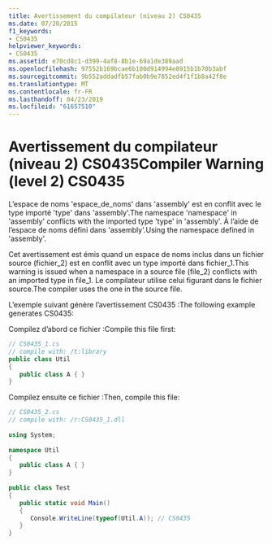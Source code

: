 ```yaml
---
title: Avertissement du compilateur (niveau 2) CS0435
ms.date: 07/20/2015
f1_keywords:
- CS0435
helpviewer_keywords:
- CS0435
ms.assetid: e70cd8c1-d399-4af8-8b1e-69a1de389aad
ms.openlocfilehash: 97552b169bcae6b100d914994e8915b1b70b3abf
ms.sourcegitcommit: 9b552addadfb57fab0b9e7852ed4f1f1b8a42f8e
ms.translationtype: MT
ms.contentlocale: fr-FR
ms.lasthandoff: 04/23/2019
ms.locfileid: "61657510"
---
```

# <a name="compiler-warning-level-2-cs0435"></a><span data-ttu-id="281ec-102">Avertissement du compilateur (niveau 2) CS0435</span><span class="sxs-lookup"><span data-stu-id="281ec-102">Compiler Warning (level 2) CS0435</span></span>
<span data-ttu-id="281ec-103">L’espace de noms 'espace_de_noms' dans 'assembly' est en conflit avec le type importé 'type' dans 'assembly'.</span><span class="sxs-lookup"><span data-stu-id="281ec-103">The namespace 'namespace' in 'assembly' conflicts with the imported type 'type' in 'assembly'.</span></span> <span data-ttu-id="281ec-104">À l’aide de l’espace de noms défini dans 'assembly'.</span><span class="sxs-lookup"><span data-stu-id="281ec-104">Using the namespace defined in 'assembly'.</span></span>  
  
 <span data-ttu-id="281ec-105">Cet avertissement est émis quand un espace de noms inclus dans un fichier source (fichier_2) est en conflit avec un type importé dans fichier_1.</span><span class="sxs-lookup"><span data-stu-id="281ec-105">This warning is issued when a namespace in a source file (file_2) conflicts with an imported type in file_1.</span></span> <span data-ttu-id="281ec-106">Le compilateur utilise celui figurant dans le fichier source.</span><span class="sxs-lookup"><span data-stu-id="281ec-106">The compiler uses the one in the source file.</span></span>  
  
 <span data-ttu-id="281ec-107">L’exemple suivant génère l’avertissement CS0435 :</span><span class="sxs-lookup"><span data-stu-id="281ec-107">The following example generates CS0435:</span></span>  
  
 <span data-ttu-id="281ec-108">Compilez d’abord ce fichier :</span><span class="sxs-lookup"><span data-stu-id="281ec-108">Compile this file first:</span></span>  
  
```csharp  
// CS0435_1.cs  
// compile with: /t:library  
public class Util   
{  
   public class A { }  
}  
```  
  
 <span data-ttu-id="281ec-109">Compilez ensuite ce fichier :</span><span class="sxs-lookup"><span data-stu-id="281ec-109">Then, compile this file:</span></span>  
  
```csharp  
// CS0435_2.cs  
// compile with: /r:CS0435_1.dll  
  
using System;  
  
namespace Util   
{  
   public class A { }  
}  
  
public class Test   
{  
   public static void Main()   
   {  
      Console.WriteLine(typeof(Util.A)); // CS0435  
   }  
}  
```

